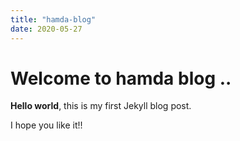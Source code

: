 ```yaml
---
title: "hamda-blog"
date: 2020-05-27
---
```


# Welcome to hamda blog .. 

**Hello world**, this is my first Jekyll blog post.

I hope you like it!!
